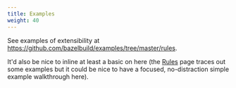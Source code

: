 ```yaml
---
title: Examples
weight: 40
---
```


See examples of extensibility at
https://github.com/bazelbuild/examples/tree/master/rules.

It'd also be nice to inline at least a basic on here (the
[Rules](../concepts/rules) page
traces out some examples but it could be nice to have a focused, no-distraction
simple example walkthrough here).

